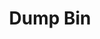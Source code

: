 ---
ee_id: '4361'
site: '1'
type: '2'
long_id: 2016-067 Dump Bin
url: 2016-067-dump-bin
title: Dump Bin
year: '2016'
medium: 'Palay Display Industries folding dump table, various DVDs '
commission:
add_credit:
dims: 30.75 x 47 x 24 in
pitch:
ps:
live_url:
related:
youtube:
imgs: dump-bin-2016-067-database-jl--0kfp.jpg
subheading:
year2: '2016'
download:
add_credits:
related_code:
layout: things-i-made
---
